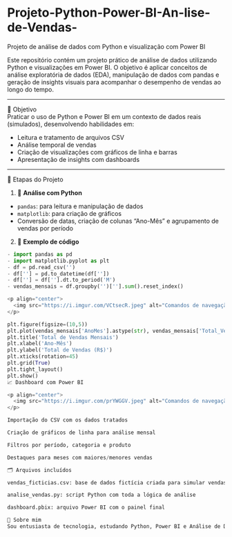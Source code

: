 # Projeto-Python-Power-BI-An-lise-de-Vendas-
Projeto de análise de dados com Python e visualização com Power BI

Este repositório contém um projeto prático de análise de dados utilizando Python e visualizações em Power BI. O objetivo é aplicar conceitos de análise exploratória de dados (EDA), manipulação de dados com pandas e geração de insights visuais para acompanhar o desempenho de vendas ao longo do tempo.

---

📌 Objetivo  
Praticar o uso de Python e Power BI em um contexto de dados reais (simulados), desenvolvendo habilidades em:
- Leitura e tratamento de arquivos CSV
- Análise temporal de vendas
- Criação de visualizações com gráficos de linha e barras
- Apresentação de insights com dashboards

---

🧠 Etapas do Projeto

1. 🐍 **Análise com Python**
- `pandas`: para leitura e manipulação de dados
- `matplotlib`: para criação de gráficos
- Conversão de datas, criação de colunas “Ano-Mês” e agrupamento de vendas por período

2. 📁 **Exemplo de código**
```python
- import pandas as pd
- import matplotlib.pyplot as plt
- df = pd.read_csv('')
- df[''] = pd.to_datetime(df[''])
- df[''] = df[''].dt.to_period('M')
- vendas_mensais = df.groupby('')[''].sum().reset_index()

<p align="center">
  <img src="https://i.imgur.com/VCtsecR.jpeg" alt="Comandos de navegação no terminal" width="700"/>
</p>

plt.figure(figsize=(10,5))
plt.plot(vendas_mensais['AnoMes'].astype(str), vendas_mensais['Total_Venda'], marker='o', color='purple')
plt.title('Total de Vendas Mensais')
plt.xlabel('Ano-Mês')
plt.ylabel('Total de Vendas (R$)')
plt.xticks(rotation=45)
plt.grid(True)
plt.tight_layout()
plt.show()
📈 Dashboard com Power BI

<p align="center">
  <img src="https://i.imgur.com/prYWGGV.jpeg" alt="Comandos de navegação no terminal" width="700"/>
</p>

Importação do CSV com os dados tratados

Criação de gráficos de linha para análise mensal

Filtros por período, categoria e produto

Destaques para meses com maiores/menores vendas

🗂️ Arquivos incluídos

vendas_ficticias.csv: base de dados fictícia criada para simular vendas

analise_vendas.py: script Python com toda a lógica de análise

dashboard.pbix: arquivo Power BI com o painel final

🚀 Sobre mim
Sou entusiasta de tecnologia, estudando Python, Power BI e Análise de Dados com o objetivo de atuar profissionalmente na área de dados. Este projeto faz parte do meu portfólio e jornada de transição de carreira.









